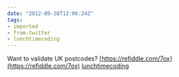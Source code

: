```yaml
---
date: "2012-09-28T12:06:24Z"
tags:
- imported
- from-twitter
- lunchtimecoding
---
```

Want to validate UK postcodes? [https://refiddle.com/7ox](https://refiddle.com/7ox) [lunchtimecoding](/tags/lunchtimecoding)
